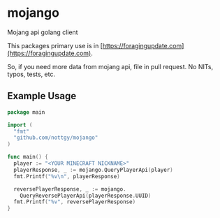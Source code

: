 # mojango

Mojang api golang client

This packages primary use is in
[https://foragingupdate.com](https://foragingupdate.com).

So, if you need more data from mojang api,
file in pull request. No NITs, typos, tests, etc.

## Example Usage

```go
package main

import (
  "fmt"
  "github.com/nottgy/mojango"
)

func main() {
  player := "<YOUR MINECRAFT NICKNAME>"
  playerResponse, _ := mojango.QueryPlayerApi(player)
  fmt.Printf("%v\n", playerResponse)

  reversePlayerResponse, _ := mojango.
    QueryReversePlayerApi(playerResponse.UUID)
  fmt.Printf("%v", reversePlayerResponse)
}
```
